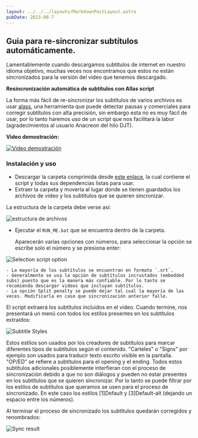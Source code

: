 ```yaml
---
layout: ../../../layouts/MarkdownPostLayout.astro
pubDate: 2023-08-7
---
```

## Guia para re-sincronizar subtítulos automáticamente.

Lamentablemente cuando descargamos subtítulos de internet en nuestro idioma objetivo, muchas veces nos encontramos que estos no están sincronizados para la versión del video que tenemos descargado.

**Resincronización automática de subtítulos con Allas script**

La forma más fácil de re-sincronizar los subtítulos de varios archivos es usar [alass](https://github.com/kaegi/alass), una herramienta que puede detectar pausas y comerciales para corregir subtítulos con alta precisión, sin embargo esta no es muy fácil de usar, por lo tanto haremos uso de un script que nos facilitará la labor (agradecimientos al usuario Anacreon del hilo DJT).

**Video demostración:**

[![Video demostración](https://img.youtube.com/vi/x0h3ooBHrpk/0.jpg)](http://www.youtube.com/watch?v=x0h3ooBHrpk "Video demostración")

### Instalación y uso
- Descargar la carpeta comprimida desde [este enlace](https://mega.nz/folder/W19xUQJT#Ele4MKy-c61AOp2ZaN5AYg), la cual contiene el script y todas sus dependencias listas para usar.
- Extraer la carpeta y moverla al lugar donde se tienen guardados los archivos de video y los subtítulos que se quieren sincronizar.

La estructura de la carpeta debe verse así:

![estructura de archivos](/img/ss-folder.png)

- Ejecutar el `RUN_ME.bat` que se encuentra dentro de la carpeta.

    Aparecerán varias opciones con números, para seleccionar la opción se escribe solo el número y se presiona enter:

![Selection script option](/img/ss-sub-type.png)

    - La mayoría de los subtítulos se encuentran en formato `.srt`.
    - Generalmente se usa la opción de subtítulos incrustados (embedded subs) puesto que es la manera más confiable. Por lo tanto se recomienda descargar videos que incluyan subtítulos.
    - La opción Split penalty se puede dejar tal cual la mayoría de las veces. Modificarla en caso que sincronización anterior falle.

El script extraerá los subtítulos incluidos en el video. Cuando termine, nos presentará un menú con todos los estilos presentes en los subtítulos extraidos:

![Subtitle Styles](/img/ss-sub-styles.png)

Estos estilos son usados por los creadores de subtítulos para marcar diferentes tipos de subtítulos según el contenido. "Carteles" o "Signs" por ejemplo son usados para traducir texto escrito visible en la pantalla. "OP/ED" se refiere a subtítulos para el opening y el ending. Todos estos subtítulos adicionales posiblemente interfieran con el proceso de sincronización debido a que no son diálogos y pueden no estar presentes en los subtítulos que se quieren sincronizar. Por lo tanto se puede filtrar por los estilos de subtítulos que queramos se usen para el proceso de sincronizado. En este caso los estilos [1]Default y [3]Default-alt (dejando un espacio entre los números).

Al terminar el proceso de sincronizado los subtítulos quedarán corregidos y renombrados:

![Sync result](/img/ss-sync-result.png)